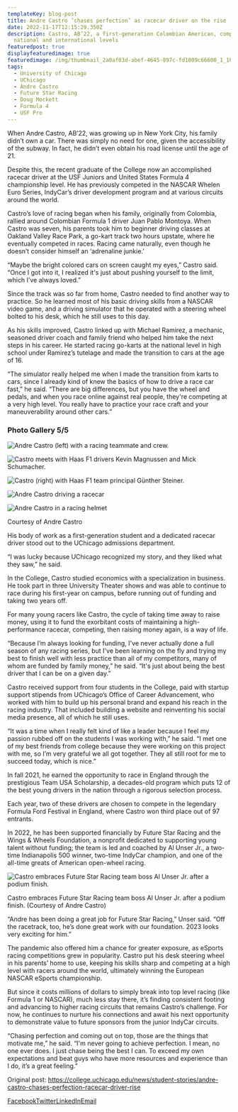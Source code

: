 ```yaml
---
templateKey: blog-post
title: Andre Castro ‘chases perfection’ as racecar driver on the rise
date: 2022-11-17T12:15:29.350Z
description: Castro, AB’22, a first-generation Colombian American, competes at
  national and international levels
featuredpost: true
displayfeaturedimage: true
featuredimage: /img/thumbnail_2a0af03d-abef-4645-897c-fd1009c66600_1_105_c.jpeg
tags:
  - University of Chicago
  - UChicago
  - Andre Castro
  - Future Star Racing
  - Doug Mockett
  - Formula 4
  - USF Pro
---
```

When Andre Castro, AB’22, was growing up in New York City, his family didn’t own a car. There was simply no need for one, given the accessibility of the subway. In fact, he didn’t even obtain his road license until the age of 21.

Despite this, the recent graduate of the College now an accomplished racecar driver at the USF Juniors and United States Formula 4 championship level. He has previously competed in the NASCAR Whelen Euro Series, IndyCar’s driver development program and at various circuits around the world.

Castro’s love of racing began when his family, originally from Colombia, rallied around Colombian Formula 1 driver Juan Pablo Montoya. When Castro was seven, his parents took him to beginner driving classes at Oakland Valley Race Park, a go-kart track two hours upstate, where he eventually competed in races. Racing came naturally, even though he doesn’t consider himself an ‘adrenaline junkie.’

“Maybe the bright colored cars on screen caught my eyes,” Castro said. “Once I got into it, I realized it's just about pushing yourself to the limit, which I’ve always loved.”

Since the track was so far from home, Castro needed to find another way to practice. So he learned most of his basic driving skills from a NASCAR video game, and a driving simulator that he operated with a steering wheel bolted to his desk, which he still uses to this day.

As his skills improved, Castro linked up with Michael Ramirez, a mechanic, seasoned driver coach and family friend who helped him take the next steps in his career. He started racing go-karts at the national level in high school under Ramirez’s tutelage and made the transition to cars at the age of 16.

“The simulator really helped me when I made the transition from karts to cars, since I already kind of knew the basics of how to drive a race car fast,” he said. “There are big differences, but you have the wheel and pedals, and when you race online against real people, they're competing at a very high level. You really have to practice your race craft and your maneuverability around other cars.”

### Photo Gallery 5/5

![Andre Castro (left) with a racing teammate and crew.](https://humanities-web.s3.us-east-2.amazonaws.com/college-prod/s3fs-public/styles/max_width_full/public/2022-10/thumbnail_402E72C6-10BB-464E-9538-E2CE6F853AC8_1_105_c.jpeg?itok=qksIcGIz)

![Castro meets with Haas F1 drivers Kevin Magnussen and Mick Schumacher.](https://humanities-web.s3.us-east-2.amazonaws.com/college-prod/s3fs-public/styles/max_width_full/public/2022-10/thumbnail_3B03D120-7A34-483C-91C3-1A88E0B2637A_1_105_c.jpeg?itok=M8lGVNyA)

![Castro (right) with Haas F1 team principal Günther Steiner.](https://humanities-web.s3.us-east-2.amazonaws.com/college-prod/s3fs-public/styles/max_width_full/public/2022-10/thumbnail_DD739C8F-9331-4C6B-AA8A-FB80530B3170.jpeg?itok=UBro9GYm)

![Andre Castro driving a racecar](https://humanities-web.s3.us-east-2.amazonaws.com/college-prod/s3fs-public/styles/max_width_full/public/2022-10/thumbnail_1603B3EE-BF7A-46AB-BE52-9D11418C6831_1_105_c.jpeg?itok=75ax3GZ_)

![Andre Castro in a racing helmet](https://humanities-web.s3.us-east-2.amazonaws.com/college-prod/s3fs-public/styles/max_width_full/public/2022-10/thumbnail_BF45840D-55BD-44D0-9AE8-348C4AD1FFC3_1_105_c.jpeg?itok=LhQQmx-j)

[](https://college.uchicago.edu/news/student-stories/andre-castro-chases-perfection-racecar-driver-rise#)[](https://college.uchicago.edu/news/student-stories/andre-castro-chases-perfection-racecar-driver-rise#)

Courtesy of Andre Castro

His body of work as a first-generation student and a dedicated racecar driver stood out to the UChicago admissions department.

“I was lucky because UChicago recognized my story, and they liked what they saw,” he said.

In the College, Castro studied economics with a specialization in business. He took part in three University Theater shows and was able to continue to race during his first-year on campus, before running out of funding and taking two years off.

For many young racers like Castro, the cycle of taking time away to raise money, using it to fund the exorbitant costs of maintaining a high-performance racecar, competing, then raising money again, is a way of life.

“Because I’m always looking for funding, I've never actually done a full season of any racing series, but I've been learning on the fly and trying my best to finish well with less practice than all of my competitors, many of whom are funded by family money,” he said. “It's just about being the best driver that I can be on a given day.”

Castro received support from four students in the College, paid with startup support stipends from UChicago’s Office of Career Advancement, who worked with him to build up his personal brand and expand his reach in the racing industry. That included building a website and reinventing his social media presence, all of which he still uses.

“It was a time when I really felt kind of like a leader because I feel my passion rubbed off on the students I was working with,” he said. “I met one of my best friends from college because they were working on this project with me, so I’m very grateful we all got together. They all still root for me to succeed today, which is nice.”

In fall 2021, he earned the opportunity to race in England through the prestigious Team USA Scholarship, a decades-old program which puts 12 of the best young drivers in the nation through a rigorous selection process.

Each year, two of these drivers are chosen to compete in the legendary Formula Ford Festival in England, where Castro won third place out of 97 entrants.

In 2022, he has been supported financially by Future Star Racing and the Wings & Wheels Foundation, a nonprofit dedicated to supporting young talent without funding; the team is led and coached by Al Unser Jr., a two-time Indianapolis 500 winner, two-time IndyCar champion, and one of the all-time greats of American open-wheel racing.

![Castro embraces Future Star Racing team boss Al Unser Jr. after a podium finish.](https://humanities-web.s3.us-east-2.amazonaws.com/college-prod/s3fs-public/styles/max_width_480/public/2022-10/thumbnail_BF46007E-5CC7-41D9-B3FC-5D68D3AF0C39_1_105_c.jpeg?itok=ENmy_Xap)

Castro embraces Future Star Racing team boss Al Unser Jr. after a podium finish. (Courtesy of Andre Castro)

“Andre has been doing a great job for Future Star Racing,” Unser said. “Off the racetrack, too, he’s done great work with our foundation. 2023 looks very exciting for him.”

The pandemic also offered him a chance for greater exposure, as eSports racing competitions grew in popularity. Castro put his desk steering wheel in his parents’ home to use, keeping his skills sharp and competing at a high level with racers around the world, ultimately winning the European NASCAR eSports championship.

But since it costs millions of dollars to simply break into top level racing (like Formula 1 or NASCAR), much less stay there, it’s finding consistent footing and advancing to higher racing circuits that remains Castro’s challenge. For now, he continues to nurture his connections and await his next opportunity to demonstrate value to future sponsors from the junior IndyCar circuits.

“Chasing perfection and coming out on top, those are the things that motivate me,” he said. “I'm never going to achieve perfection. I mean, no one ever does. I just chase being the best I can. To exceed my own expectations and beat guys who have more resources and experience than I do, it’s a great feeling.”

O﻿riginal post: https://college.uchicago.edu/news/student-stories/andre-castro-chases-perfection-racecar-driver-rise

[Facebook](https://college.uchicago.edu/#facebook)[Twitter](https://college.uchicago.edu/#twitter)[LinkedIn](https://college.uchicago.edu/#linkedin)[Email](https://college.uchicago.edu/#email)[](https://college.uchicago.edu/#print)
